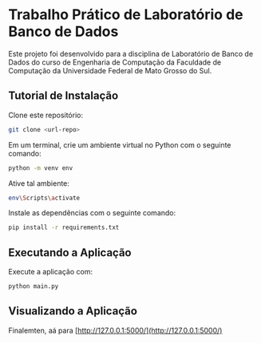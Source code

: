 # Trabalho Prático de Laboratório de Banco de Dados

Este projeto foi desenvolvido para a disciplina de Laboratório de Banco de Dados do curso de Engenharia de Computação da Faculdade de Computação da Universidade Federal de Mato Grosso do Sul.

## Tutorial de Instalação

Clone este repositório:

```bash
git clone <url-repo>
```

Em um terminal, crie um ambiente virtual no Python com o seguinte comando:

```bash
python -m venv env
```

Ative tal ambiente:

```bash
env\Scripts\activate
```

Instale as dependências com o seguinte comando:

```bash
pip install -r requirements.txt
```

## Executando a Aplicação

Execute a aplicação com:

```bash
python main.py
```

## Visualizando a Aplicação

Finalemten, aá para [http://127.0.0.1:5000/](http://127.0.0.1:5000/)
